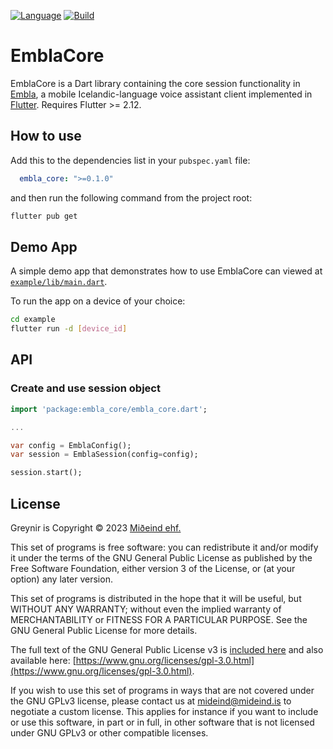 [![Language](https://img.shields.io/badge/language-dart-lightblue)]()
[![Build](https://github.com/mideind/embla_core/actions/workflows/tests.yml/badge.svg)]()

# EmblaCore

EmblaCore is a Dart library containing the core session functionality in
[Embla](https://github.com/mideind/EmblaFlutterApp), a mobile Icelandic-language
voice assistant client implemented in [Flutter](https://flutter.dev/).
Requires Flutter >= 2.12.

## How to use

Add this to the dependencies list in your `pubspec.yaml` file:

```yaml
  embla_core: ">=0.1.0"
```

and then run the following command from the project root:

```bash
flutter pub get
```

## Demo App

A simple demo app that demonstrates how to use EmblaCore can viewed at
[`example/lib/main.dart`](example/lib/main.dart).

To run the app on a device of your choice:

```bash
cd example
flutter run -d [device_id]
```

## API

### Create and use session object

```dart
import 'package:embla_core/embla_core.dart';

...

var config = EmblaConfig();
var session = EmblaSession(config=config);

session.start();
```

## License

Greynir is Copyright &copy; 2023 [Miðeind ehf.](https://mideind.is)

This set of programs is free software: you can redistribute it and/or modify it
under the terms of the GNU General Public License as published by the Free
Software Foundation, either version 3 of the License, or (at your option) any later
version.

This set of programs is distributed in the hope that it will be useful, but WITHOUT
ANY WARRANTY; without even the implied warranty of MERCHANTABILITY or FITNESS FOR
A PARTICULAR PURPOSE. See the GNU General Public License for more details.

The full text of the GNU General Public License v3 is
[included here](https://github.com/mideind/Greynir/blob/master/LICENSE.txt)
and also available here:
[https://www.gnu.org/licenses/gpl-3.0.html](https://www.gnu.org/licenses/gpl-3.0.html).

If you wish to use this set of programs in ways that are not covered under the
GNU GPLv3 license, please contact us at [mideind@mideind.is](mailto:mideind@mideind.is)
to negotiate a custom license. This applies for instance if you want to include or use
this software, in part or in full, in other software that is not licensed under
GNU GPLv3 or other compatible licenses.
